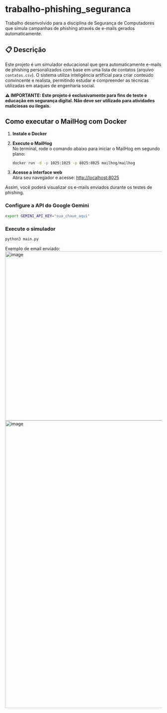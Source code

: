 # trabalho-phishing_seguranca
Trabalho desenvolvido para a disciplina de Segurança de Computadores que simula campanhas de phishing através de e-mails gerados automaticamente.


## 📋 Descrição

Este projeto é um simulador educacional que gera automaticamente e-mails de phishing personalizados com base em uma lista de contatos (arquivo `contatos.csv`). O sistema utiliza inteligência artificial para criar conteúdo convincente e realista, permitindo estudar e compreender as técnicas utilizadas em ataques de engenharia social.

**⚠️ IMPORTANTE: Este projeto é exclusivamente para fins de teste e educação em segurança digital. Não deve ser utilizado para atividades maliciosas ou ilegais.**


## Como executar o MailHog com Docker

1. **Instale o Docker**  

2. **Execute o MailHog**  
    No terminal, rode o comando abaixo para iniciar o MailHog em segundo plano:

    ```bash
    docker run -d -p 1025:1025 -p 8025:8025 mailhog/mailhog
    ```

3. **Acesse a interface web**  
    Abra seu navegador e acesse: [http://localhost:8025](http://localhost:8025)

Assim, você poderá visualizar os e-mails enviados durante os testes de phishing.


### Configure a API do Google Gemini

```bash
export GEMINI_API_KEY="sua_chave_aqui"
```

### Execute o simulador
```bash
python3 main.py
```

Exemplo de email enviado:
<img width="1920" height="543" alt="image" src="https://github.com/user-attachments/assets/b55253e9-0a15-42e0-9e33-79c4883a9361" />
<img width="1908" height="923" alt="image" src="https://github.com/user-attachments/assets/3f494e7b-2c59-41d2-a758-7ba3ccf3088b" />
